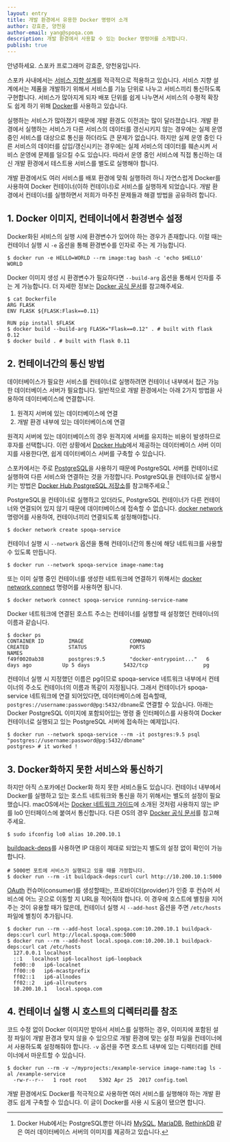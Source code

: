 ```yaml
---
layout: entry
title: 개발 환경에서 유용한 Docker 명령어 소개
author: 강효준, 양천웅
author-email: yang@spoqa.com
description: 개발 환경에서 사용할 수 있는 Docker 명령어를 소개합니다.
publish: true
---
```


안녕하세요. 스포카 프로그래머 강효준, 양천웅입니다.

스포카 사내에서는 [서비스 지향 설계][SOA]를 적극적으로 적용하고 있습니다.
서비스 지향 설계에서는 제품을 개발하기 위해서 서비스를 기능 단위로 나누고 서비스끼리 통신하도록 구현합니다.
서비스가 많아지게 되자 배포 단위를 쉽게 나누면서 서비스의 수평적 확장도 쉽게 하기 위해 [Docker][]를 사용하고 있습니다.

실행하는 서비스가 많아졌기 때문에 개발 환경도 이전과는 많이 달라졌습니다.
개발 환경에서 실행하는 서비스가 다른 서비스의 데이터를 갱신시키지 않는 경우에는 실제 운영 중인 서비스를 대상으로 통신을 하더라도 큰 문제가 없습니다.
하지만 실제 운영 중인 다른 서비스의 데이터를 삽입/갱신시키는 경우에는 실제 서비스의 데이터를 훼손시켜 서비스 운영에 문제를 일으킬 수도 있습니다.
따라서 운영 중인 서비스에 직접 통신하는 대신 개발 환경에서 테스트용 서비스를 별도로 실행해야 합니다.

개발 환경에서도 여러 서비스를 배포 환경에 맞춰 실행하려 하니 자연스럽게 Docker를 사용하여 Docker 컨테이너(이하 컨테이너)로 서비스를 실행하게 되었습니다.
개발 환경에서 컨테이너를 실행하면서 저희가 마주친 문제들과 해결 방법을 공유하려 합니다.


## 1. Docker 이미지, 컨테이너에서 환경변수 설정

Docker화된 서비스의 실행 시에 환경변수가 있어야 하는 경우가 존재합니다.
이럴 때는 컨테이너 실행 시 `-e` 옵션을 통해 환경변수를 인자로 주는 게 가능합니다.

```
$ docker run -e HELLO=WORLD --rm image:tag bash -c 'echo $HELLO'
WORLD
```

Docker 이미지 생성 시 환경변수가 필요하다면 `--build-arg` 옵션을 통해서
인자를 주는 게 가능합니다. 더 자세한 정보는 [Docker 공식 문서][docker-arg]를
참고해주세요.

```
$ cat Dockerfile
ARG FLASK
ENV FLASK ${FLASK:Flask==0.11}

RUN pip install $FLASK
$ docker build --build-arg FLASK="Flask==0.12" . # built with flask 0.12
$ docker build . # built with flask 0.11
```


## 2. 컨테이너간의 통신 방법

데이터베이스가 필요한 서비스를 컨테이너로 실행하려면 컨테이너 내부에서
접근 가능한 데이터베이스 서버가 필요합니다. 일반적으로
개발 환경에서는 아래 2가지 방법을 사용하여 데이터베이스에 연결합니다.

1. 원격지 서버에 있는 데이터베이스에 연결
2. 개발 환경 내부에 있는 데이터베이스에 연결

원격지 서버에 있는 데이터베이스의 경우 원격지에 서버를 유지하는
비용이 발생하므로 후자를 선택합니다.
이런 상황에서 [Docker Hub][docker-hub]에서 제공하는 데이터베이스
서버 이미지를 사용한다면, 쉽게 데이터베이스 서버를 구축할 수 있습니다.

스포카에서는 주로 [PostgreSQL][]을 사용하기 때문에
PostgreSQL 서버를 컨테이너로 실행하여 다른 서비스와 연결하는 것을 가정합니다.
PostgreSQL을 컨테이너로 실행시키는 방법은
[Docker Hub PostgreSQL 저장소](https://hub.docker.com/_/postgres/)를
참고해주세요.[^1]

PostgreSQL을 컨테이너로 실행하고 있더라도, PostgreSQL 컨테이너가 다른
컨테이너와 연결되어 있지 않기 때문에 데이터베이스에 접속할 수 없습니다.
[docker network][] 명령어를 사용하여, 컨테이너끼리 연결되도록 설정해야합니다.

```
$ docker network create spoqa-service
```

컨테이너 실행 시 `--network` 옵션을 통해 컨테이너간의 통신에 해당 네트워크를 사용할 수 있도록 만듭니다.

```
$ docker run --network spoqa-service image-name:tag
```

또는 이미 실행 중인 컨테이너를 생성한 네트워크에 연결하기 위해서는 [docker network connect][] 명령어를 사용하면 됩니다.

```
$ docker network connect spoqa-service running-service-name
```

Docker 네트워크에 연결된 호스트 주소는 컨테이너를 실행할 때 설정했던 컨테이너의 이름과 같습니다.

```
$ docker ps
CONTAINER ID        IMAGE               COMMAND                  CREATED             STATUS              PORTS                     NAMES
f49f0020ab38        postgres:9.5        "docker-entrypoint..."   6 days ago          Up 5 days           5432/tcp                  pg
```

컨테이너 실행 시 지정했던 이름은 pg이므로 spoqa-service 네트워크 내부에서
컨테이너의 주소도 컨테이너의 이름과 똑같이 지정됩니다.
그래서 컨테이너가 spoqa-service 네트워크에 연결 되어있다면,
데이터베이스에 접속할때, `postgres://username:password@pg:5432/dbname`로
연결할 수 있습니다. 아래는 Docker PostgreSQL 이미지에 포함되어있는
명령 줄 인터페이스를 사용하여 Docker 컨테이너로 실행되고 있는
PostgreSQL 서버에 접속하는 예제입니다.

```
$ docker run --network spoqa-service --rm -it postgres:9.5 psql "postgres://username:password@pg:5432/dbname"
postgres> # it worked !
```


## 3. Docker화하지 못한 서비스와 통신하기

하지만 아직 스포카에선 Docker화 하지 못한 서비스들도 있습니다. 컨테이너 내부에서 Docker를 실행하고 있는 호스트 네트워크와 통신을 하기 위해서는 별도의 설정이 필요했습니다. macOS에서는 [Docker 네트워크 가이드](https://docs.docker.com/docker-for-mac/networking/#use-cases-and-workarounds)에 소개된 것처럼 사용하지 않는 IP를 lo0 인터페이스에 붙여서 통신합니다. 다른 OS의 경우 [Docker 공식 문서](https://docs.docker.com/manuals/)를 참고해주세요.

```
$ sudo ifconfig lo0 alias 10.200.10.1
```

[buildpack-deps](https://hub.docker.com/_/buildpack-deps/)를 사용하면 IP 대응이
제대로 되었는지 별도의 설정 없이 확인이 가능합니다.

```
# 5000번 포트에 서비스가 실행되고 있을 때를 가정합니다.
$ docker run --rm -it buildpack-deps:curl curl http://10.200.10.1:5000
```

[OAuth][] 컨슈머(consumer)를 생성할때는, 프로바이더(provider)가 인증 후
컨슈머 서비스에 어느 곳으로 이동할 지 URL을 적어줘야 합니다.
이 경우에 호스트에 별칭을 지어 주는 것이 유용할 때가 많은데, 컨테이너 실행 시
`--add-host` 옵션을 주면 `/etc/hosts` 파일에 별칭이 추가됩니다.

```
$ docker run --rm --add-host local.spoqa.com:10.200.10.1 buildpack-deps:curl curl http://local.spoqa.com:5000
$ docker run --rm --add-host local.spoqa.com:10.200.10.1 buildpack-deps:curl cat /etc/hosts
  127.0.0.1	localhost
  ::1	localhost ip6-localhost ip6-loopback
  fe00::0	ip6-localnet
  ff00::0	ip6-mcastprefix
  ff02::1	ip6-allnodes
  ff02::2	ip6-allrouters
  10.200.10.1	local.spoqa.com
```


## 4. 컨테이너 실행 시 호스트의 디렉터리를 참조

코드 수정 없이 Docker 이미지만 받아서 서비스를 실행하는 경우, 이미지에 포함된 설정 파일이 개발 환경과 맞지 않을 수 있으므로 개발 환경에 맞는 설정 파일을 컨테이너에서 사용하도록 설정해줘야 합니다. `-v` 옵션을 주면 호스트 내부에 있는 디렉터리를 컨테이너에서 마운트할 수 있습니다.

```
$ docker run --rm -v ~/myprojects:/example-service image-name:tag ls -al /example-service
  -rw-r--r--   1 root root    5302 Apr 25  2017 config.toml

```

개발 환경에서도 Docker를 적극적으로 사용하면 여러 서비스를 실행해야 하는 개발 환경도 쉽게 구축할 수 있습니다.
이 글이 Docker를 사용 시 도움이 됐으면 합니다.

[docker-hub]: https://hub.docker.com
[SOA]: https://ko.wikipedia.org/wiki/%EC%84%9C%EB%B9%84%EC%8A%A4_%EC%A7%80%ED%96%A5_%EC%95%84%ED%82%A4%ED%85%8D%EC%B2%98
[Docker]: https://www.docker.com/
[PostgreSQL]: https://www.postgresql.org/
[macOS]: https://ko.wikipedia.org/wiki/MacOS
[docker network]: https://docs.docker.com/engine/reference/commandline/network/
[docker network connect]: https://docs.docker.com/engine/reference/commandline/network_connect/
[docker-arg]: https://docs.docker.com/engine/reference/builder/#arg
[OAuth]: https://ko.wikipedia.org/wiki/OAuth

[^1]: Docker Hub에서는 PostgreSQL뿐만 아니라 [MySQL](https://hub.docker.com/_/mysql/), [MariaDB](https://hub.docker.com/_/mariadb/), [RethinkDB](https://hub.docker.com/_/rethinkdb/) 같은 여러 데이터베이스 서버의 이미지를 제공하고 있습니다.
